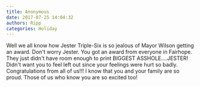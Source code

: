 ```yaml
---
title: Anonymous
date: 2017-07-25 14:04:32
authors: Ripp
categories: Holiday
---
```


 Well we all know how Jester Triple-Six is so jealous of Mayor Wilson getting an award. Don't worry Jester. You got an award from everyone in Fairhope. They just didn't have room enough to print BIGGEST ASSHOLE....JESTER! Didn't want you to feel left out since your feelings were hurt so badly. 
Congratulations from all of us!!!  I know that you and your family are so proud. Those of us who know you are so excited too!
